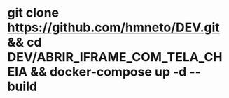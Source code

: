 # git clone https://github.com/hmneto/DEV.git && cd DEV/ABRIR_IFRAME_COM_TELA_CHEIA && docker-compose up -d --build
